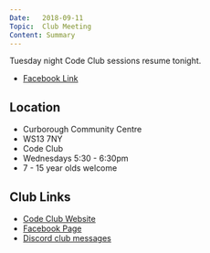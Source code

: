 ```yaml
---
Date:   2018-09-11
Topic:  Club Meeting
Content: Summary
---
```

Tuesday night Code Club sessions resume tonight.



* [Facebook Link](https://www.facebook.com/1481985248595237/posts/1706891252771301/)

## Location

* Curborough Community Centre
* WS13 7NY
* Code Club
* Wednesdays 5:30 - 6:30pm
* 7 - 15 year olds welcome

## Club Links

* [Code Club Website](https://lichfield-code-club.github.io/)
* [Facebook Page](https://www.facebook.com/LichfieldCoders)
* [Discord club messages](https://discord.gg/szz6xGK)
